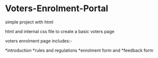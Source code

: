 # Voters-Enrolment-Portal

simple project with html 

html and internal css file to create a basic voters page 

voters enrolment page includes:-

*introduction
*rules and regulations
*enrolment form and 
*feedback form
